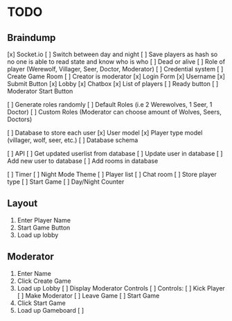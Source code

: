 # TODO
## Braindump
[x] Socket.io
[ ] Switch between day and night
[ ] Save players as hash so no one is able to read state and know who is who
  [ ] Dead or alive
  [ ] Role of player (Werewolf, Villager, Seer, Doctor, Moderator)
[ ] Credential system
  [ ] Create Game Room
    [ ] Creator is moderator
  [x] Login Form
    [x] Username
    [x] Submit Button
  [x] Lobby
    [x] Chatbox
    [x] List of players
    [ ] Ready button
  [ ] Moderator Start Button

[ ] Generate roles randomly
  [ ] Default Roles (i.e 2 Werewolves, 1 Seer, 1 Doctor)
  [ ] Custom Roles (Moderator can choose amount of Wolves, Seers, Doctors)

[ ] Database to store each user
  [x] User model
  [x] Player type model (villager, wolf, seer, etc.)
  [ ] Database schema

[ ] API
  [ ] Get updated userlist from database
  [ ] Update user in database
  [ ] Add new user to database
  [ ] Add rooms in database

[ ] Timer
[ ] Night Mode Theme
[ ] Player list
[ ] Chat room
[ ] Store player type
[ ] Start Game
[ ] Day/Night Counter

## Layout
1) Enter Player Name
2) Start Game Button
3) Load up lobby

## Moderator
1) Enter Name
2) Click Create Game
3) Load up Lobby
  [ ] Display Moderator Controls
  [ ] Controls:
    [ ] Kick Player
    [ ] Make Moderator
    [ ] Leave Game
    [ ] Start Game
4) Click Start Game
5) Load up Gameboard
  [ ]